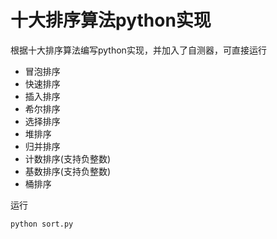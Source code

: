 # 十大排序算法python实现

根据十大排序算法编写python实现，并加入了自测器，可直接运行


- 冒泡排序
- 快速排序
- 插入排序
- 希尔排序
- 选择排序
- 堆排序
- 归并排序
- 计数排序(支持负整数)
- 基数排序(支持负整数)
- 桶排序


 运行
```python
python sort.py
```

